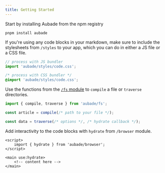 ```yaml
---
title: Getting Started
---
```


Start by installing Aubade from the npm registry

```
pnpm install aubade
```

If you're using any code blocks in your markdown, make sure to include the stylesheets from `/styles` to your app, which you can do in either a JS file or a CSS file.

```javascript
// process with JS bundler
import 'aubade/styles/code.css';
```

```css
/* process with CSS bundler */
@import 'aubade/styles/code.css';
```

Use the functions from the [`/fs` module](/docs/module-fs) to `compile` a file or `traverse` directories.

```javascript
import { compile, traverse } from 'aubade/fs';

const article = compile(/* path to your file */);

const data = traverse(/* options */, /* hydrate callback */);
```

Add interactivity to the code blocks with `hydrate` from `/browser` module.

```svelte
<script>
	import { hydrate } from 'aubade/browser';
</script>

<main use:hydrate>
	<!-- content here -->
</main>
```
